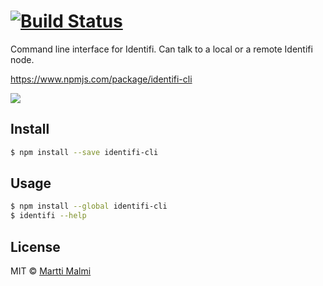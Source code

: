 #  [![Build Status](https://secure.travis-ci.org/identifi/identifi-cli.png?branch=master)](http://travis-ci.org/identifi/identifi-cli)

Command line interface for Identifi. Can talk to a local or a remote Identifi node.

https://www.npmjs.com/package/identifi-cli

![](http://mmalmi.github.io/illusions/construction.gif)

## Install

```sh
$ npm install --save identifi-cli
```


## Usage

```sh
$ npm install --global identifi-cli
$ identifi --help
```


## License

MIT © [Martti Malmi](https://github.com/mmalmi)
